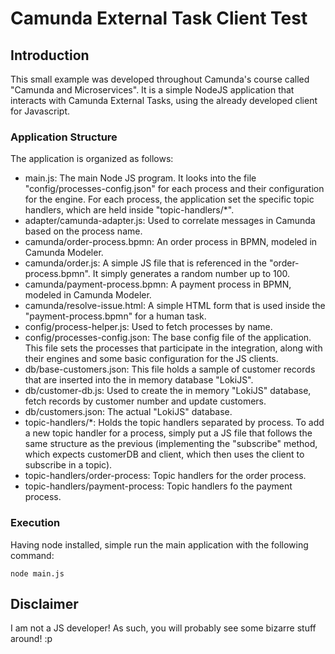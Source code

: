 # Camunda External Task Client Test

## Introduction

This small example was developed throughout Camunda's course called "Camunda and Microservices". It is a simple NodeJS application that interacts with Camunda External Tasks, using the already developed client for Javascript.

### Application Structure

The application is organized as follows:

* main.js: The main Node JS program. It looks into the file "config/processes-config.json" for each process and their configuration for the engine. For each process, the application set the specific topic handlers, which are held inside "topic-handlers/*".
* adapter/camunda-adapter.js: Used to correlate messages in Camunda based on the process name.
* camunda/order-process.bpmn: An order process in BPMN, modeled in Camunda Modeler.
* camunda/order.js: A simple JS file that is referenced in the "order-process.bpmn". It simply generates a random number up to 100.
* camunda/payment-process.bpmn: A payment process in BPMN, modeled in Camunda Modeler.
* camunda/resolve-issue.html: A simple HTML form that is used inside the "payment-process.bpmn" for a human task.
* config/process-helper.js: Used to fetch processes by name.
* config/processes-config.json: The base config file of the application. This file sets the processes that participate in the integration, along with their engines and some basic configuration for the JS clients.
* db/base-customers.json: This file holds a sample of customer records that are inserted into the in memory database "LokiJS".
* db/customer-db.js: Used to create the in memory "LokiJS" database, fetch records by customer number and update customers.
* db/customers.json: The actual "LokiJS" database.
* topic-handlers/*: Holds the topic handlers separated by process. To add a new topic handler for a process, simply put a JS file that follows the same structure as the previous (implementing the "subscribe" method, which expects customerDB and client, which then uses the client to subscribe in a topic).
* topic-handlers/order-process: Topic handlers for the order process.
* topic-handlers/payment-process: Topic handlers fo the payment process.

### Execution

Having node installed, simple run the main application with the following command:

```
node main.js
```

## Disclaimer

I am not a JS developer! As such, you will probably see some bizarre stuff around! :p